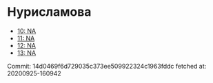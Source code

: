 # Нурисламова
- [10: NA](10.md)
- [11: NA](11.md)
- [12: NA](12.md)
- [13: NA](13.md)

Commit: 14d0469f6d729035c373ee509922324c1963fddc
 fetched at: 20200925-160942
